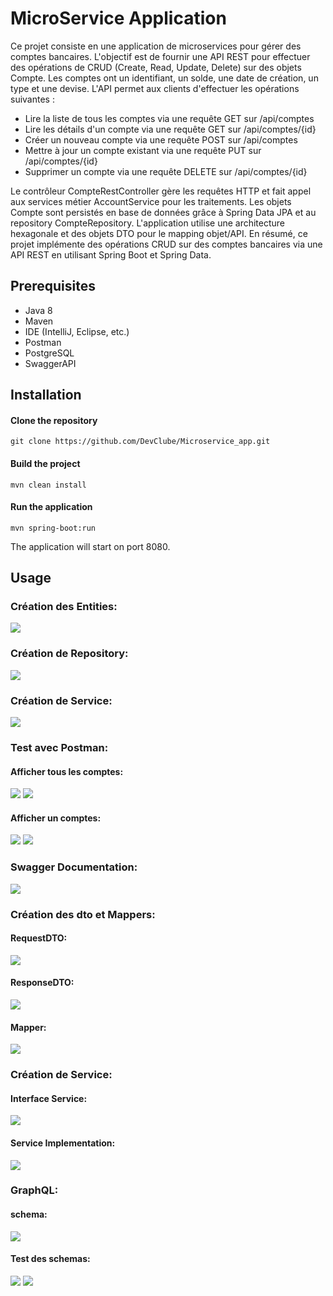 # MicroService Application

Ce projet consiste en une application de microservices pour gérer des comptes bancaires. L'objectif est de fournir une API REST pour effectuer des opérations de CRUD (Create, Read, Update, Delete) sur des objets Compte. Les comptes ont un identifiant, un solde, une date de création, un type et une devise. L'API permet aux clients d'effectuer les opérations suivantes :

- Lire la liste de tous les comptes via une requête GET sur /api/comptes
- Lire les détails d'un compte via une requête GET sur /api/comptes/{id}
- Créer un nouveau compte via une requête POST sur /api/comptes
- Mettre à jour un compte existant via une requête PUT sur /api/comptes/{id}
- Supprimer un compte via une requête DELETE sur /api/comptes/{id}

Le contrôleur CompteRestController gère les requêtes HTTP et fait appel aux services métier AccountService pour les traitements. Les objets Compte sont persistés en base de données grâce à Spring Data JPA et au repository CompteRepository. L'application utilise une architecture hexagonale et des objets DTO pour le mapping objet/API. En résumé, ce projet implémente des opérations CRUD sur des comptes bancaires via une API REST en utilisant Spring Boot et Spring Data.


## Prerequisites
- Java 8
- Maven
- IDE (IntelliJ, Eclipse, etc.)
- Postman
- PostgreSQL
- SwaggerAPI

## Installation
#### Clone the repository

```git clone https://github.com/DevClube/Microservice_app.git```

#### Build the project

```mvn clean install```

#### Run the application

```mvn spring-boot:run```

The application will start on port 8080.

## Usage
### Création des Entities:

<img src="./Capture/img.png">

### Création de Repository:

<img src="./Capture/repository.png">

### Création de Service:

<img src="./Capture/controller.png">

### Test avec Postman:
#### Afficher tous les comptes:

<img src="./Capture/allcomptes.png">
<img src="./Capture/comptes.png">

#### Afficher un comptes:

<img src="./Capture/getmethod.png">
<img src="./Capture/findcompte.png">

### Swagger Documentation:

<img src="./Capture/swagger.png">

### Création des dto et Mappers:
#### RequestDTO:
<img src="./Capture/requestdto.png">

#### ResponseDTO:
<img src="./Capture/responsedto.png">

#### Mapper:
<img src="./Capture/mappers.png">

### Création de Service:
#### Interface Service:
<img src="./Capture/service.png">

#### Service Implementation:
<img src="./Capture/serviceimpl.png">

### GraphQL:
#### schema:
<img src="./Capture/gql.png">

#### Test des schemas:
<img src="./Capture/graphql.png">

<img src="./Capture/graphe02.png">